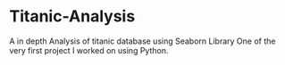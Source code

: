 # Titanic-Analysis
A in depth Analysis of titanic database using Seaborn Library
One of the very first project I worked on using Python.
